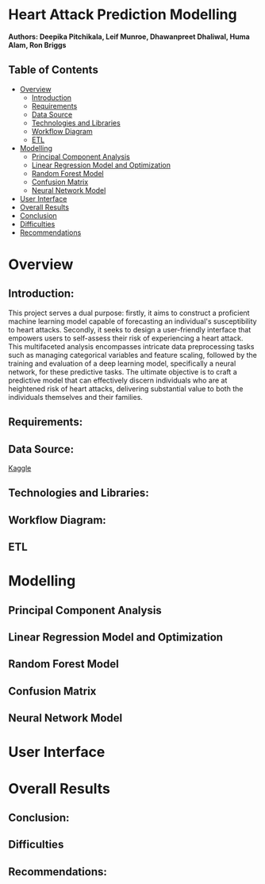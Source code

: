 # Heart Attack Prediction Modelling

**Authors: Deepika Pitchikala, Leif Munroe, Dhawanpreet Dhaliwal, Huma Alam, Ron Briggs**

## Table of Contents

- [Overview](#overview)
  - [Introduction](#introduction)
  - [Requirements](#requirements)
  - [Data Source](#data-source)
  - [Technologies and Libraries](#technologies-and-libraries)
  - [Workflow Diagram](#workflow-diagram)
  - [ETL](#etl)
- [Modelling](#modelling)
  - [Principal Component Analysis](#principal-component-analysis)
  - [Linear Regression Model and Optimization](#linear-regression-model-and-optimization)
  - [Random Forest Model](#random-forest-model)
  - [Confusion Matrix](#confusion-matrix)
  - [Neural Network Model](#neural-network-model)
- [User Interface](#user-interface)
- [Overall Results](#overall-results)
- [Conclusion](#conclusion)
- [Difficulties](#difficulties)
- [Recommendations](#recommendations)

# Overview

## Introduction:

This project serves a dual purpose: firstly, it aims to construct a proficient machine learning model capable of forecasting an individual's susceptibility to heart attacks. Secondly, it seeks to design a user-friendly interface that empowers users to self-assess their risk of experiencing a heart attack. This multifaceted analysis encompasses intricate data preprocessing tasks such as managing categorical variables and feature scaling, followed by the training and evaluation of a deep learning model, specifically a neural network, for these predictive tasks. The ultimate objective is to craft a predictive model that can effectively discern individuals who are at heightened risk of heart attacks, delivering substantial value to both the individuals themselves and their families.

## Requirements:


## Data Source:

[Kaggle](https://www.kaggle.com/datasets/rashikrahmanpritom/heart-attack-analysis-prediction-dataset?resource=download&page=2)

## Technologies and Libraries:


## Workflow Diagram:


## ETL


# Modelling

## Principal Component Analysis

## Linear Regression Model and Optimization

## Random Forest Model

## Confusion Matrix

## Neural Network Model

# User Interface


# Overall Results

## Conclusion:

## Difficulties

## Recommendations:


